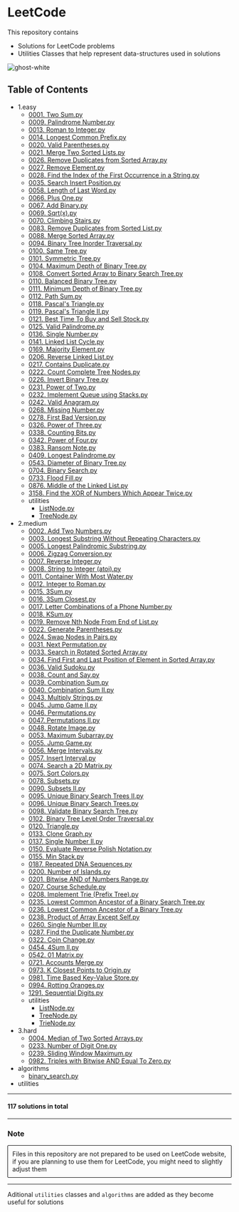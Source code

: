 # LeetCode

This repository contains

- Solutions for LeetCode problems
- Utilities Classes that help represent data-structures used in solutions

![ghost-white](https://github.com/Jakub-Domogala/LeetCode/assets/78169141/46417268-208f-438b-8670-85166ac484b5)




## Table of Contents
- 1.easy
  - [0001. Two Sum.py](https://github.com/Jakub-Domogala/LeetCode/blob/master/1.easy/0001.%20Two%20Sum.py)
  - [0009. Palindrome Number.py](https://github.com/Jakub-Domogala/LeetCode/blob/master/1.easy/0009.%20Palindrome%20Number.py)
  - [0013. Roman to Integer.py](https://github.com/Jakub-Domogala/LeetCode/blob/master/1.easy/0013.%20Roman%20to%20Integer.py)
  - [0014. Longest Common Prefix.py](https://github.com/Jakub-Domogala/LeetCode/blob/master/1.easy/0014.%20Longest%20Common%20Prefix.py)
  - [0020. Valid Parentheses.py](https://github.com/Jakub-Domogala/LeetCode/blob/master/1.easy/0020.%20Valid%20Parentheses.py)
  - [0021. Merge Two Sorted Lists.py](https://github.com/Jakub-Domogala/LeetCode/blob/master/1.easy/0021.%20Merge%20Two%20Sorted%20Lists.py)
  - [0026. Remove Duplicates from Sorted Array.py](https://github.com/Jakub-Domogala/LeetCode/blob/master/1.easy/0026.%20Remove%20Duplicates%20from%20Sorted%20Array.py)
  - [0027. Remove Element.py](https://github.com/Jakub-Domogala/LeetCode/blob/master/1.easy/0027.%20Remove%20Element.py)
  - [0028. Find the Index of the First Occurrence in a String.py](https://github.com/Jakub-Domogala/LeetCode/blob/master/1.easy/0028.%20Find%20the%20Index%20of%20the%20First%20Occurrence%20in%20a%20String.py)
  - [0035. Search Insert Position.py](https://github.com/Jakub-Domogala/LeetCode/blob/master/1.easy/0035.%20Search%20Insert%20Position.py)
  - [0058. Length of Last Word.py](https://github.com/Jakub-Domogala/LeetCode/blob/master/1.easy/0058.%20Length%20of%20Last%20Word.py)
  - [0066. Plus One.py](https://github.com/Jakub-Domogala/LeetCode/blob/master/1.easy/0066.%20Plus%20One.py)
  - [0067. Add Binary.py](https://github.com/Jakub-Domogala/LeetCode/blob/master/1.easy/0067.%20Add%20Binary.py)
  - [0069. Sqrt(x).py](https://github.com/Jakub-Domogala/LeetCode/blob/master/1.easy/0069.%20Sqrt%28x%29.py)
  - [0070. Climbing Stairs.py](https://github.com/Jakub-Domogala/LeetCode/blob/master/1.easy/0070.%20Climbing%20Stairs.py)
  - [0083. Remove Duplicates from Sorted List.py](https://github.com/Jakub-Domogala/LeetCode/blob/master/1.easy/0083.%20Remove%20Duplicates%20from%20Sorted%20List.py)
  - [0088. Merge Sorted Array.py](https://github.com/Jakub-Domogala/LeetCode/blob/master/1.easy/0088.%20Merge%20Sorted%20Array.py)
  - [0094. Binary Tree Inorder Traversal.py](https://github.com/Jakub-Domogala/LeetCode/blob/master/1.easy/0094.%20Binary%20Tree%20Inorder%20Traversal.py)
  - [0100. Same Tree.py](https://github.com/Jakub-Domogala/LeetCode/blob/master/1.easy/0100.%20Same%20Tree.py)
  - [0101. Symmetric Tree.py](https://github.com/Jakub-Domogala/LeetCode/blob/master/1.easy/0101.%20Symmetric%20Tree.py)
  - [0104. Maximum Depth of Binary Tree.py](https://github.com/Jakub-Domogala/LeetCode/blob/master/1.easy/0104.%20Maximum%20Depth%20of%20Binary%20Tree.py)
  - [0108. Convert Sorted Array to Binary Search Tree.py](https://github.com/Jakub-Domogala/LeetCode/blob/master/1.easy/0108.%20Convert%20Sorted%20Array%20to%20Binary%20Search%20Tree.py)
  - [0110. Balanced Binary Tree.py](https://github.com/Jakub-Domogala/LeetCode/blob/master/1.easy/0110.%20Balanced%20Binary%20Tree.py)
  - [0111. Minimum Depth of Binary Tree.py](https://github.com/Jakub-Domogala/LeetCode/blob/master/1.easy/0111.%20Minimum%20Depth%20of%20Binary%20Tree.py)
  - [0112. Path Sum.py](https://github.com/Jakub-Domogala/LeetCode/blob/master/1.easy/0112.%20Path%20Sum.py)
  - [0118. Pascal's Triangle.py](https://github.com/Jakub-Domogala/LeetCode/blob/master/1.easy/0118.%20Pascal%27s%20Triangle.py)
  - [0119. Pascal's Triangle II.py](https://github.com/Jakub-Domogala/LeetCode/blob/master/1.easy/0119.%20Pascal%27s%20Triangle%20II.py)
  - [0121. Best Time To Buy and Sell Stock.py](https://github.com/Jakub-Domogala/LeetCode/blob/master/1.easy/0121.%20Best%20Time%20To%20Buy%20and%20Sell%20Stock.py)
  - [0125. Valid Palindrome.py](https://github.com/Jakub-Domogala/LeetCode/blob/master/1.easy/0125.%20Valid%20Palindrome.py)
  - [0136. Single Number.py](https://github.com/Jakub-Domogala/LeetCode/blob/master/1.easy/0136.%20Single%20Number.py)
  - [0141. Linked List Cycle.py](https://github.com/Jakub-Domogala/LeetCode/blob/master/1.easy/0141.%20Linked%20List%20Cycle.py)
  - [0169. Majority Element.py](https://github.com/Jakub-Domogala/LeetCode/blob/master/1.easy/0169.%20Majority%20Element.py)
  - [0206. Reverse Linked List.py](https://github.com/Jakub-Domogala/LeetCode/blob/master/1.easy/0206.%20Reverse%20Linked%20List.py)
  - [0217. Contains Duplicate.py](https://github.com/Jakub-Domogala/LeetCode/blob/master/1.easy/0217.%20Contains%20Duplicate.py)
  - [0222. Count Complete Tree Nodes.py](https://github.com/Jakub-Domogala/LeetCode/blob/master/1.easy/0222.%20Count%20Complete%20Tree%20Nodes.py)
  - [0226. Invert Binary Tree.py](https://github.com/Jakub-Domogala/LeetCode/blob/master/1.easy/0226.%20Invert%20Binary%20Tree.py)
  - [0231. Power of Two.py](https://github.com/Jakub-Domogala/LeetCode/blob/master/1.easy/0231.%20Power%20of%20Two.py)
  - [0232. Implement Queue using Stacks.py](https://github.com/Jakub-Domogala/LeetCode/blob/master/1.easy/0232.%20Implement%20Queue%20using%20Stacks.py)
  - [0242. Valid Anagram.py](https://github.com/Jakub-Domogala/LeetCode/blob/master/1.easy/0242.%20Valid%20Anagram.py)
  - [0268. Missing Number.py](https://github.com/Jakub-Domogala/LeetCode/blob/master/1.easy/0268.%20Missing%20Number.py)
  - [0278. First Bad Version.py](https://github.com/Jakub-Domogala/LeetCode/blob/master/1.easy/0278.%20First%20Bad%20Version.py)
  - [0326. Power of Three.py](https://github.com/Jakub-Domogala/LeetCode/blob/master/1.easy/0326.%20Power%20of%20Three.py)
  - [0338. Counting Bits.py](https://github.com/Jakub-Domogala/LeetCode/blob/master/1.easy/0338.%20Counting%20Bits.py)
  - [0342. Power of Four.py](https://github.com/Jakub-Domogala/LeetCode/blob/master/1.easy/0342.%20Power%20of%20Four.py)
  - [0383. Ransom Note.py](https://github.com/Jakub-Domogala/LeetCode/blob/master/1.easy/0383.%20Ransom%20Note.py)
  - [0409. Longest Palindrome.py](https://github.com/Jakub-Domogala/LeetCode/blob/master/1.easy/0409.%20Longest%20Palindrome.py)
  - [0543. Diameter of Binary Tree.py](https://github.com/Jakub-Domogala/LeetCode/blob/master/1.easy/0543.%20Diameter%20of%20Binary%20Tree.py)
  - [0704. Binary Search.py](https://github.com/Jakub-Domogala/LeetCode/blob/master/1.easy/0704.%20Binary%20Search.py)
  - [0733. Flood Fill.py](https://github.com/Jakub-Domogala/LeetCode/blob/master/1.easy/0733.%20Flood%20Fill.py)
  - [0876. Middle of the Linked List.py](https://github.com/Jakub-Domogala/LeetCode/blob/master/1.easy/0876.%20Middle%20of%20the%20Linked%20List.py)
  - [3158. Find the XOR of Numbers Which Appear Twice.py](https://github.com/Jakub-Domogala/LeetCode/blob/master/1.easy/3158.%20Find%20the%20XOR%20of%20Numbers%20Which%20Appear%20Twice.py)
  - utilities
    - [ListNode.py](https://github.com/Jakub-Domogala/LeetCode/blob/master/1.easy/utilities/ListNode.py)
    - [TreeNode.py](https://github.com/Jakub-Domogala/LeetCode/blob/master/1.easy/utilities/TreeNode.py)
- 2.medium
  - [0002. Add Two Numbers.py](https://github.com/Jakub-Domogala/LeetCode/blob/master/2.medium/0002.%20Add%20Two%20Numbers.py)
  - [0003. Longest Substring Without Repeating Characters.py](https://github.com/Jakub-Domogala/LeetCode/blob/master/2.medium/0003.%20Longest%20Substring%20Without%20Repeating%20Characters.py)
  - [0005. Longest Palindromic Substring.py](https://github.com/Jakub-Domogala/LeetCode/blob/master/2.medium/0005.%20Longest%20Palindromic%20Substring.py)
  - [0006. Zigzag Conversion.py](https://github.com/Jakub-Domogala/LeetCode/blob/master/2.medium/0006.%20Zigzag%20Conversion.py)
  - [0007. Reverse Integer.py](https://github.com/Jakub-Domogala/LeetCode/blob/master/2.medium/0007.%20Reverse%20Integer.py)
  - [0008. String to Integer (atoi).py](https://github.com/Jakub-Domogala/LeetCode/blob/master/2.medium/0008.%20String%20to%20Integer%20%28atoi%29.py)
  - [0011. Container With Most Water.py](https://github.com/Jakub-Domogala/LeetCode/blob/master/2.medium/0011.%20Container%20With%20Most%20Water.py)
  - [0012. Integer to Roman.py](https://github.com/Jakub-Domogala/LeetCode/blob/master/2.medium/0012.%20Integer%20to%20Roman.py)
  - [0015. 3Sum.py](https://github.com/Jakub-Domogala/LeetCode/blob/master/2.medium/0015.%203Sum.py)
  - [0016. 3Sum Closest.py](https://github.com/Jakub-Domogala/LeetCode/blob/master/2.medium/0016.%203Sum%20Closest.py)
  - [0017. Letter Combinations of a Phone Number.py](https://github.com/Jakub-Domogala/LeetCode/blob/master/2.medium/0017.%20Letter%20Combinations%20of%20a%20Phone%20Number.py)
  - [0018. KSum.py](https://github.com/Jakub-Domogala/LeetCode/blob/master/2.medium/0018.%20KSum.py)
  - [0019. Remove Nth Node From End of List.py](https://github.com/Jakub-Domogala/LeetCode/blob/master/2.medium/0019.%20Remove%20Nth%20Node%20From%20End%20of%20List.py)
  - [0022. Generate Parentheses.py](https://github.com/Jakub-Domogala/LeetCode/blob/master/2.medium/0022.%20Generate%20Parentheses.py)
  - [0024. Swap Nodes in Pairs.py](https://github.com/Jakub-Domogala/LeetCode/blob/master/2.medium/0024.%20Swap%20Nodes%20in%20Pairs.py)
  - [0031. Next Permutation.py](https://github.com/Jakub-Domogala/LeetCode/blob/master/2.medium/0031.%20Next%20Permutation.py)
  - [0033. Search in Rotated Sorted Array.py](https://github.com/Jakub-Domogala/LeetCode/blob/master/2.medium/0033.%20Search%20in%20Rotated%20Sorted%20Array.py)
  - [0034. Find First and Last Position of Element in Sorted Array.py](https://github.com/Jakub-Domogala/LeetCode/blob/master/2.medium/0034.%20Find%20First%20and%20Last%20Position%20of%20Element%20in%20Sorted%20Array.py)
  - [0036. Valid Sudoku.py](https://github.com/Jakub-Domogala/LeetCode/blob/master/2.medium/0036.%20Valid%20Sudoku.py)
  - [0038. Count and Say.py](https://github.com/Jakub-Domogala/LeetCode/blob/master/2.medium/0038.%20Count%20and%20Say.py)
  - [0039. Combination Sum.py](https://github.com/Jakub-Domogala/LeetCode/blob/master/2.medium/0039.%20Combination%20Sum.py)
  - [0040. Combination Sum II.py](https://github.com/Jakub-Domogala/LeetCode/blob/master/2.medium/0040.%20Combination%20Sum%20II.py)
  - [0043. Multiply Strings.py](https://github.com/Jakub-Domogala/LeetCode/blob/master/2.medium/0043.%20Multiply%20Strings.py)
  - [0045. Jump Game II.py](https://github.com/Jakub-Domogala/LeetCode/blob/master/2.medium/0045.%20Jump%20Game%20II.py)
  - [0046. Permutations.py](https://github.com/Jakub-Domogala/LeetCode/blob/master/2.medium/0046.%20Permutations.py)
  - [0047. Permutations II.py](https://github.com/Jakub-Domogala/LeetCode/blob/master/2.medium/0047.%20Permutations%20II.py)
  - [0048. Rotate Image.py](https://github.com/Jakub-Domogala/LeetCode/blob/master/2.medium/0048.%20Rotate%20Image.py)
  - [0053. Maximum Subarray.py](https://github.com/Jakub-Domogala/LeetCode/blob/master/2.medium/0053.%20Maximum%20Subarray.py)
  - [0055. Jump Game.py](https://github.com/Jakub-Domogala/LeetCode/blob/master/2.medium/0055.%20Jump%20Game.py)
  - [0056. Merge Intervals.py](https://github.com/Jakub-Domogala/LeetCode/blob/master/2.medium/0056.%20Merge%20Intervals.py)
  - [0057. Insert Interval.py](https://github.com/Jakub-Domogala/LeetCode/blob/master/2.medium/0057.%20Insert%20Interval.py)
  - [0074. Search a 2D Matrix.py](https://github.com/Jakub-Domogala/LeetCode/blob/master/2.medium/0074.%20Search%20a%202D%20Matrix.py)
  - [0075. Sort Colors.py](https://github.com/Jakub-Domogala/LeetCode/blob/master/2.medium/0075.%20Sort%20Colors.py)
  - [0078. Subsets.py](https://github.com/Jakub-Domogala/LeetCode/blob/master/2.medium/0078.%20Subsets.py)
  - [0090. Subsets II.py](https://github.com/Jakub-Domogala/LeetCode/blob/master/2.medium/0090.%20Subsets%20II.py)
  - [0095. Unique Binary Search Trees II.py](https://github.com/Jakub-Domogala/LeetCode/blob/master/2.medium/0095.%20Unique%20Binary%20Search%20Trees%20II.py)
  - [0096. Unique Binary Search Trees.py](https://github.com/Jakub-Domogala/LeetCode/blob/master/2.medium/0096.%20Unique%20Binary%20Search%20Trees.py)
  - [0098. Validate Binary Search Tree.py](https://github.com/Jakub-Domogala/LeetCode/blob/master/2.medium/0098.%20Validate%20Binary%20Search%20Tree.py)
  - [0102. Binary Tree Level Order Traversal.py](https://github.com/Jakub-Domogala/LeetCode/blob/master/2.medium/0102.%20Binary%20Tree%20Level%20Order%20Traversal.py)
  - [0120. Triangle.py](https://github.com/Jakub-Domogala/LeetCode/blob/master/2.medium/0120.%20Triangle.py)
  - [0133. Clone Graph.py](https://github.com/Jakub-Domogala/LeetCode/blob/master/2.medium/0133.%20Clone%20Graph.py)
  - [0137. Single Number II.py](https://github.com/Jakub-Domogala/LeetCode/blob/master/2.medium/0137.%20Single%20Number%20II.py)
  - [0150. Evaluate Reverse Polish Notation.py](https://github.com/Jakub-Domogala/LeetCode/blob/master/2.medium/0150.%20Evaluate%20Reverse%20Polish%20Notation.py)
  - [0155. Min Stack.py](https://github.com/Jakub-Domogala/LeetCode/blob/master/2.medium/0155.%20Min%20Stack.py)
  - [0187. Repeated DNA Sequences.py](https://github.com/Jakub-Domogala/LeetCode/blob/master/2.medium/0187.%20Repeated%20DNA%20Sequences.py)
  - [0200. Number of Islands.py](https://github.com/Jakub-Domogala/LeetCode/blob/master/2.medium/0200.%20Number%20of%20Islands.py)
  - [0201. Bitwise AND of Numbers Range.py](https://github.com/Jakub-Domogala/LeetCode/blob/master/2.medium/0201.%20Bitwise%20AND%20of%20Numbers%20Range.py)
  - [0207. Course Schedule.py](https://github.com/Jakub-Domogala/LeetCode/blob/master/2.medium/0207.%20Course%20Schedule.py)
  - [0208. Implement Trie (Prefix Tree).py](https://github.com/Jakub-Domogala/LeetCode/blob/master/2.medium/0208.%20Implement%20Trie%20%28Prefix%20Tree%29.py)
  - [0235. Lowest Common Ancestor of a Binary Search Tree.py](https://github.com/Jakub-Domogala/LeetCode/blob/master/2.medium/0235.%20Lowest%20Common%20Ancestor%20of%20a%20Binary%20Search%20Tree.py)
  - [0236. Lowest Common Ancestor of a Binary Tree.py](https://github.com/Jakub-Domogala/LeetCode/blob/master/2.medium/0236.%20Lowest%20Common%20Ancestor%20of%20a%20Binary%20Tree.py)
  - [0238. Product of Array Except Self.py](https://github.com/Jakub-Domogala/LeetCode/blob/master/2.medium/0238.%20Product%20of%20Array%20Except%20Self.py)
  - [0260. Single Number III.py](https://github.com/Jakub-Domogala/LeetCode/blob/master/2.medium/0260.%20Single%20Number%20III.py)
  - [0287. Find the Duplicate Number.py](https://github.com/Jakub-Domogala/LeetCode/blob/master/2.medium/0287.%20Find%20the%20Duplicate%20Number.py)
  - [0322. Coin Change.py](https://github.com/Jakub-Domogala/LeetCode/blob/master/2.medium/0322.%20Coin%20Change.py)
  - [0454. 4Sum II.py](https://github.com/Jakub-Domogala/LeetCode/blob/master/2.medium/0454.%204Sum%20II.py)
  - [0542. 01 Matrix.py](https://github.com/Jakub-Domogala/LeetCode/blob/master/2.medium/0542.%2001%20Matrix.py)
  - [0721. Accounts Merge.py](https://github.com/Jakub-Domogala/LeetCode/blob/master/2.medium/0721.%20Accounts%20Merge.py)
  - [0973. K Closest Points to Origin.py](https://github.com/Jakub-Domogala/LeetCode/blob/master/2.medium/0973.%20K%20Closest%20Points%20to%20Origin.py)
  - [0981. Time Based Key-Value Store.py](https://github.com/Jakub-Domogala/LeetCode/blob/master/2.medium/0981.%20Time%20Based%20Key-Value%20Store.py)
  - [0994. Rotting Oranges.py](https://github.com/Jakub-Domogala/LeetCode/blob/master/2.medium/0994.%20Rotting%20Oranges.py)
  - [1291. Sequential Digits.py](https://github.com/Jakub-Domogala/LeetCode/blob/master/2.medium/1291.%20Sequential%20Digits.py)
  - utilities
    - [ListNode.py](https://github.com/Jakub-Domogala/LeetCode/blob/master/2.medium/utilities/ListNode.py)
    - [TreeNode.py](https://github.com/Jakub-Domogala/LeetCode/blob/master/2.medium/utilities/TreeNode.py)
    - [TrieNode.py](https://github.com/Jakub-Domogala/LeetCode/blob/master/2.medium/utilities/TrieNode.py)
- 3.hard
  - [0004. Median of Two Sorted Arrays.py](https://github.com/Jakub-Domogala/LeetCode/blob/master/3.hard/0004.%20Median%20of%20Two%20Sorted%20Arrays.py)
  - [0233. Number of Digit One.py](https://github.com/Jakub-Domogala/LeetCode/blob/master/3.hard/0233.%20Number%20of%20Digit%20One.py)
  - [0239. Sliding Window Maximum.py](https://github.com/Jakub-Domogala/LeetCode/blob/master/3.hard/0239.%20Sliding%20Window%20Maximum.py)
  - [0982. Triples with Bitwise AND Equal To Zero.py](https://github.com/Jakub-Domogala/LeetCode/blob/master/3.hard/0982.%20Triples%20with%20Bitwise%20AND%20Equal%20To%20Zero.py)
- algorithms
  - [binary_search.py](https://github.com/Jakub-Domogala/LeetCode/blob/master/algorithms/binary_search.py)
- utilities

--- 
#### 117 solutions in total
--- 
### Note

<div style="border: 1px solid black; padding: 10px; border-radius: 2px; background-color: rgba(245, 245, 245, 0.2);">
Files in this repository are not prepared to be used on LeetCode website, if you are planning to use them for LeetCode, you might need to slightly adjust them
</div>

---

Aditional `utilities` classes and `algorithms` are added as they become useful for solutions
